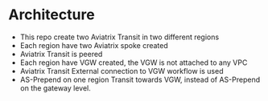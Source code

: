 # Architecture

- This repo create two Aviatrix Transit in two different regions
- Each region have two Aviatrix spoke created
- Aviatrix Transit is peered
- Each region have VGW created, the VGW is not attached to any VPC
- Aviatrix Transit External connection to VGW workflow is used
- AS-Prepend on one region Transit towards VGW, instead of AS-Prepend on the gateway level.